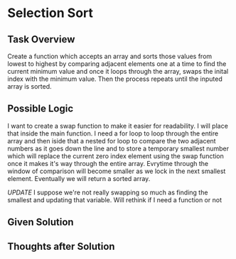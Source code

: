# Selection Sort

## Task Overview
Create a function which accepts an array and sorts those values from lowest to highest by comparing adjacent elements one at a time to find the current minimum value and once it loops through the array, swaps the inital index with the minimum value. Then the process repeats until the inputed array is sorted.

## Possible Logic
I want to create a swap function to make it easier for readability. I will place that inside the main function. I need a for loop to loop through the entire array and then iside that a nested for loop to compare the two adjacent numbers as it goes down the line and to store a temporary smallest number which will replace the current zero index element using the swap function once it makes it's way through the entire array. Evrytime through the window of comparison will become smaller as we lock in the next smallest element. Eventually we will return a sorted array.

*UPDATE* I suppose we're not really swapping so much as finding the smallest and updating that variable. Will rethink if I need a function or not

## Given Solution

## Thoughts after Solution

